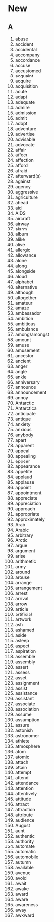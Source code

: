 # New

## A

1. abuse
2. accident
3. accidental
4. accompany
5. accordance
6. accuse
7. accustomed
8. acquaint
9. acquire
10. acquisition
11. acute
12. adapt
13. adequate
14. admire
15. admission
16. admit
17. adopt
18. adventure
19. advertise
20. advisable
21. advocate
22. affair
23. affect
24. affection
25. afford
26. afraid
27. afterward(s)
28. against
29. agency
30. aggressive
31. agriculture
32. ahead
33. aid
34. AIDS
35. aircraft
36. airway
37. alarm
38. album
39. alike
40. alive
41. allergic
42. allowance
43. alone
44. along
45. alongside
46. aloud
47. alphabet
48. alternative
49. although
50. altogether
51. amateur
52. amaze
53. ambassador
54. ambition
55. ambitious
56. ambulance
57. among/amongst
58. amount
59. amuse
60. amusement
61. ancestor
62. ancient
63. anger
64. angle
65. ankle
66. anniversary
67. announce
68. announcement
69. annoy
70. Antarctic
71. Antarctica
72. anticipate
73. antique
74. anxiety
75. anxious
76. anybody
77. apart
78. apparent
79. appeal
80. appealing
81. appear
82. appearance
83. appetite
84. applaud
85. applause
86. appoint
87. appointment
88. appreciate
89. appreciation
90. approach
91. appropriate
92. approximately
93. Arab
94. Arabic
95. arbitrary
96. Arctic
97. argue
98. argument
99. arise
100. arithmetic
101. army
102. around
103. arouse
104. arrange
105. arrangement
106. arrest
107. arrival
108. arrow
109. article
110. artificial
111. artwork
112. ash
113. ashamed
114. aside
115. asleep
116. aspect
117. aspiration
118. assemble
119. assembly
120. assert
121. assess
122. asset
123. assignment
124. assist
125. assistance
126. assistant
127. associate
128. association
129. assume
130. assumption
131. assure
132. astonish
133. astronomer
134. athlete
135. atmosphere
136. atom
137. atomic
138. attach
139. attain
140. attempt
141. attend
142. attendance
143. attention
144. attentively
145. attitude
146. attract
147. attraction
148. attribute
149. audience
150. August
151. aunt
152. authentic
153. authority
154. automate
155. automatic
156. automobile
157. autumn
158. available
159. avenue
160. avoid
161. await
162. awake
163. award
164. aware
165. awareness
166. away
167. awkward
